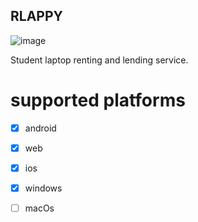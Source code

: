 ## RLAPPY


![image](https://github.com/BlockchainBand001/Rlappy/assets/116535483/b7e3a3ba-9964-415a-a6b0-3215d47fd8f6)

Student laptop renting and lending service.

# supported platforms 

- [x] android
- [x] web
- [x] ios
- [x] windows
- [ ] macOs

